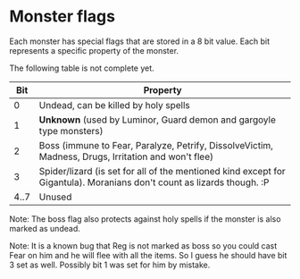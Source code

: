 # Monster flags

Each monster has special flags that are stored in a 8 bit value. Each bit represents a specific property of the monster.

The following table is not complete yet.

Bit | Property
----|----
0 | Undead, can be killed by holy spells
1 | **Unknown** (used by Luminor, Guard demon and gargoyle type monsters)
2 | Boss (immune to Fear, Paralyze, Petrify, DissolveVictim, Madness, Drugs, Irritation and won't flee)
3 | Spider/lizard (is set for all of the mentioned kind except for Gigantula). Moranians don't count as lizards though. :P
4..7 | Unused

Note: The boss flag also protects against holy spells if the monster is also marked as undead.

Note: It is a known bug that Reg is not marked as boss so you could cast Fear on him and he will flee with all the items. So I guess he should have bit 3 set as well. Possibly bit 1 was set for him by mistake.
